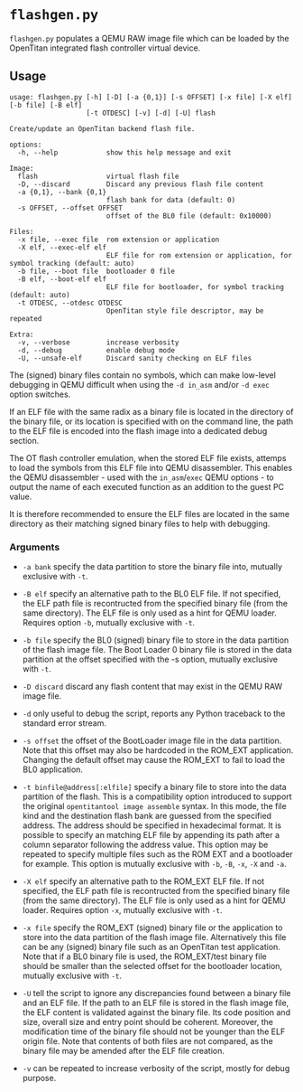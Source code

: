 # `flashgen.py`

`flashgen.py` populates a QEMU RAW image file which can be loaded by the OpenTitan integrated
flash controller virtual device.

## Usage

````text
usage: flashgen.py [-h] [-D] [-a {0,1}] [-s OFFSET] [-x file] [-X elf] [-b file] [-B elf]
                   [-t OTDESC] [-v] [-d] [-U] flash

Create/update an OpenTitan backend flash file.

options:
  -h, --help            show this help message and exit

Image:
  flash                 virtual flash file
  -D, --discard         Discard any previous flash file content
  -a {0,1}, --bank {0,1}
                        flash bank for data (default: 0)
  -s OFFSET, --offset OFFSET
                        offset of the BL0 file (default: 0x10000)

Files:
  -x file, --exec file  rom extension or application
  -X elf, --exec-elf elf
                        ELF file for rom extension or application, for symbol tracking (default: auto)
  -b file, --boot file  bootloader 0 file
  -B elf, --boot-elf elf
                        ELF file for bootloader, for symbol tracking (default: auto)
  -t OTDESC, --otdesc OTDESC
                        OpenTitan style file descriptor, may be repeated

Extra:
  -v, --verbose         increase verbosity
  -d, --debug           enable debug mode
  -U, --unsafe-elf      Discard sanity checking on ELF files
````

The (signed) binary files contain no symbols, which can make low-level debugging in QEMU difficult
when using the `-d in_asm` and/or `-d exec` option switches.

If an ELF file with the same radix as a binary file is located in the directory of the binary
file, or its location is specified with on the command line, the path to the ELF file is encoded
into the flash image into a dedicated debug section.

The OT flash controller emulation, when the stored ELF file exists, attemps to load the symbols
from this ELF file into QEMU disassembler. This enables the QEMU disassembler - used with the
`in_asm`/`exec` QEMU options - to output the name of each executed function as an addition to the
guest PC value.

It is therefore recommended to ensure the ELF files are located in the same directory as their
matching signed binary files to help with debugging.

### Arguments

* `-a bank` specify the data partition to store the binary file into, mutually exclusive with `-t`.

* `-B elf` specify an alternative path to the BL0 ELF file. If not specified, the ELF path file is
  recontructed from the specified binary file (from the same directory). The ELF file is only used
  as a hint for QEMU loader. Requires option `-b`, mutually exclusive with `-t`.

* `-b file` specify the BL0 (signed) binary file to store in the data partition of the flash
  image file. The Boot Loader 0 binary file is stored in the data partition at the offset
  specified with the -s option, mutually exclusive with `-t`.

* `-D discard` discard any flash content that may exist in the QEMU RAW image file.

* `-d` only useful to debug the script, reports any Python traceback to the standard error stream.

* `-s offset` the offset of the BootLoader image file in the data partition. Note that this offset
  may also be hardcoded in the ROM_EXT application. Changing the default offset may cause the
  ROM_EXT to fail to load the BL0 application.

* `-t binfile@address[:elfile]` specify a binary file to store into the data partition of the flash.
  This is a compatibility option introduced to support the original `opentitantool image assemble`
  syntax. In this mode, the file kind and the destination flash bank are guessed from the specified
  address. The address should be specified in hexadecimal format. It is possible to specify an
  matching ELF file by appending its path after a column separator following the address value. This
  option may be repeated to specify multiple files such as the ROM EXT and a bootloader for example.
  This option is mutually exclusive with `-b`, `-B`, `-x`, `-X` and `-a`.

* `-X elf` specify an alternative path to the ROM_EXT ELF file. If not specified, the ELF path file
  is recontructed from the specified binary file (from the same directory). The ELF file is only
  used as a hint for QEMU loader. Requires option `-x`, mutually exclusive with `-t`.

* `-x file` specify the ROM_EXT (signed) binary file or the application to store into the data
  partition of the flash image file. Alternatively this file can be any (signed) binary file such as
  an OpenTitan test application. Note that if a BL0 binary file is used, the ROM_EXT/test binary
  file should be smaller than the selected offset for the bootloader location, mutually exclusive
  with `-t`.

* `-U` tell the script to ignore any discrepancies found between a binary file and an ELF file. If
  the path to an ELF file is stored in the flash image file, the ELF content is validated against
  the binary file. Its code position and size, overall size and entry point should be coherent.
  Moreover, the modification time of the binary file should not be younger than the ELF origin file.
  Note that contents of both files are not compared, as the binary file may be amended after the ELF
  file creation.

* `-v` can be repeated to increase verbosity of the script, mostly for debug purpose.
